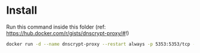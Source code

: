 # Install

Run this command inside this folder (ref: https://hub.docker.com/r/gists/dnscrypt-proxy/#!)

```sh
docker run -d --name dnscrypt-proxy --restart always -p 5353:5353/tcp -p 5353:5353/udp -v ./dnscrypt-proxy.toml:/etc/dnscrypt-proxy/dnscrypt-proxy.toml gists/dnscrypt-proxy
```
